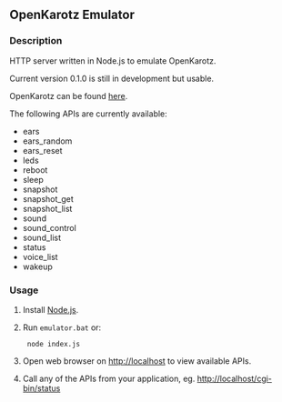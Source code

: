 ## OpenKarotz Emulator ##

### Description ###

HTTP server written in Node.js to emulate OpenKarotz.

Current version 0.1.0 is still in development but usable.

OpenKarotz can be found [here](http://openkarotz.filippi.org/).

The following APIs are currently available:
- ears
- ears_random
- ears_reset
- leds
- reboot
- sleep
- snapshot
- snapshot_get
- snapshot_list
- sound
- sound_control
- sound_list
- status
- voice_list
- wakeup


### Usage ###

1. Install [Node.js](http://nodejs.org/).

2. Run `emulator.bat` or:

		node index.js

3. Open web browser on [http://localhost](http://localhost) to view available APIs.

4. Call any of the APIs from your application, eg. [http://localhost/cgi-bin/status](http://localhost/cgi-bin/status)
